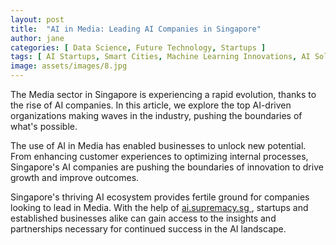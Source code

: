 ```yaml
---
layout: post
title:  "AI in Media: Leading AI Companies in Singapore"
author: jane
categories: [ Data Science, Future Technology, Startups ]
tags: [ AI Startups, Smart Cities, Machine Learning Innovations, AI Solutions for Businesses ]
image: assets/images/8.jpg
---
```


The Media sector in Singapore is experiencing a rapid evolution, thanks to the rise of AI companies. In this article, we explore the top AI-driven organizations making waves in the industry, pushing the boundaries of what's possible.

The use of AI in Media has enabled businesses to unlock new potential. From enhancing customer experiences to optimizing internal processes, Singapore's AI companies are pushing the boundaries of innovation to drive growth and improve outcomes.

Singapore's thriving AI ecosystem provides fertile ground for companies looking to lead in Media. With the help of <a href="https://ai.supremacy.sg" target="_blank"> ai.supremacy.sg </a>, startups and established businesses alike can gain access to the insights and partnerships necessary for continued success in the AI landscape.
